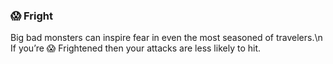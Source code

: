 ### 😱 Fright
Big bad monsters can inspire fear in even the most seasoned of travelers.\n
If you’re 😱 Frightened then your attacks are less likely to hit.


